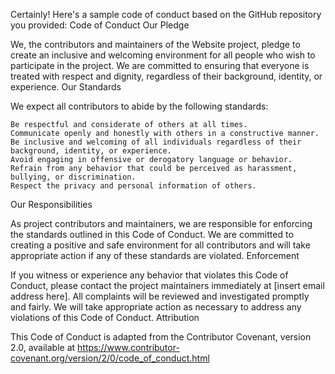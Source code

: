 Certainly! Here's a sample code of conduct based on the GitHub repository you provided:
Code of Conduct
Our Pledge

We, the contributors and maintainers of the Website project, pledge to create an inclusive and welcoming environment for all people who wish to participate in the project. We are committed to ensuring that everyone is treated with respect and dignity, regardless of their background, identity, or experience.
Our Standards

We expect all contributors to abide by the following standards:

    Be respectful and considerate of others at all times.
    Communicate openly and honestly with others in a constructive manner.
    Be inclusive and welcoming of all individuals regardless of their background, identity, or experience.
    Avoid engaging in offensive or derogatory language or behavior.
    Refrain from any behavior that could be perceived as harassment, bullying, or discrimination.
    Respect the privacy and personal information of others.

Our Responsibilities

As project contributors and maintainers, we are responsible for enforcing the standards outlined in this Code of Conduct. We are committed to creating a positive and safe environment for all contributors and will take appropriate action if any of these standards are violated.
Enforcement

If you witness or experience any behavior that violates this Code of Conduct, please contact the project maintainers immediately at [insert email address here]. All complaints will be reviewed and investigated promptly and fairly. We will take appropriate action as necessary to address any violations of this Code of Conduct.
Attribution

This Code of Conduct is adapted from the Contributor Covenant, version 2.0, available at https://www.contributor-covenant.org/version/2/0/code_of_conduct.html
